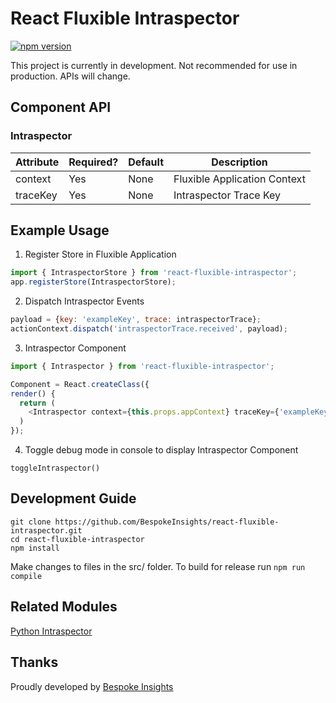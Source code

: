 # React Fluxible Intraspector
[![npm version](https://badge.fury.io/js/react-fluxible-intraspector.svg)](https://badge.fury.io/js/react-fluxible-intraspector)

This project is currently in development. Not recommended for use in production. APIs will change.

## Component API
### Intraspector

| Attribute | Required? | Default | Description |
| --------- | --------- | -------- | ----------- |
| context   | Yes       | None     | Fluxible Application Context |
| traceKey  | Yes       | None     | Intraspector Trace Key |

## Example Usage
1) Register Store in Fluxible Application

```javascript
import { IntraspectorStore } from 'react-fluxible-intraspector';
app.registerStore(IntraspectorStore);
```

2) Dispatch Intraspector Events
```javascript
payload = {key: 'exampleKey', trace: intraspectorTrace};
actionContext.dispatch('intraspectorTrace.received', payload);
```

3) Intraspector Component

```javascript
import { Intraspector } from 'react-fluxible-intraspector';

Component = React.createClass({
render() {
  return (
    <Intraspector context={this.props.appContext} traceKey={'exampleKey'} />
  )
});
```

4) Toggle debug mode in console to display Intraspector Component
```
toggleIntraspector()
```

## Development Guide

```
git clone https://github.com/BespokeInsights/react-fluxible-intraspector.git
cd react-fluxible-intraspector
npm install
```

Make changes to files in the src/ folder. To build for release run `npm run compile`

## Related Modules
[Python Intraspector](https://github.com/BespokeInsights/python-intraspector)

## Thanks
Proudly developed by [Bespoke Insights](http://BespokeInsights.github.io)

